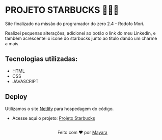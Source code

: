 # PROJETO STARBUCKS 🧜🏻‍♀

Site finalizado na missão do programador do zero 2.4 - Rodofo Mori.
<p>Realizei pequenas alterações, adicionei ao botão o link do meu Linkedin, e também acrescentei o icone do starbucks junto ao titulo dando um charme a mais.</p>


## Tecnologias utilizadas:
- HTML 
- CSS  
- JAVASCRIPT 

## Deploy
Utilizamos o site [Netlify](https://www.netlify.com) para hospedagem do código.
- Acesse aqui o projeto: [Projeto Starbucks](https://mayaraarantes-starbucks.netlify.ap)

##
<div align="center">Feito com ❤️ por <a href="https://github.com/MayaraArantes">Mayara</a></div>
